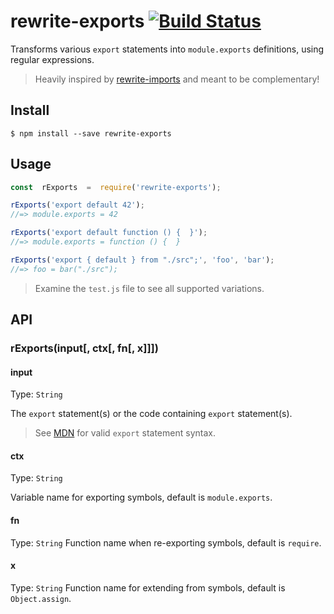 
# rewrite-exports [![Build Status](https://travis-ci.org/tacoss/rewrite-exports.svg?branch=master)](https://travis-ci.org/tacoss/rewrite-exports)

Transforms various `export` statements into `module.exports` definitions, using regular expressions.

> Heavily inspired by [rewrite-imports](https://www.npmjs.com/package/rewrite-imports) and meant to be complementary!

## Install

```
$ npm install --save rewrite-exports
```

## Usage

```js
const  rExports  =  require('rewrite-exports');

rExports('export default 42');
//=> module.exports = 42

rExports('export default function () {  }');
//=> module.exports = function () {  }

rExports('export { default } from "./src";', 'foo', 'bar');
//=> foo = bar("./src");
```

> Examine the `test.js` file to see all supported variations.

## API

### rExports(input[, ctx[, fn[, x]]])

#### input
Type: `String`

The `export` statement(s) or the code containing `export` statement(s).

> See [MDN](https://developer.mozilla.org/en-US/docs/Web/JavaScript/Reference/Statements/export) for valid `export` statement syntax.

#### ctx
Type: `String`

Variable name for exporting symbols, default is `module.exports`.

#### fn
Type: `String`
Function name when re-exporting symbols, default is `require`.

#### x
Type: `String`
Function name for extending from symbols, default is `Object.assign`.
